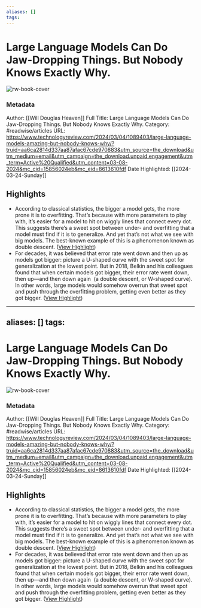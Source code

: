 ```yaml
---
aliases: []
tags:
---
```

# Large Language Models Can Do Jaw-Dropping Things. But Nobody Knows Exactly Why.

![rw-book-cover](https://wp.technologyreview.com/wp-content/uploads/2024/02/240215_llm.jpg?resize=1200,600)
### Metadata
Author: [[Will Douglas Heaven]]
Full Title: Large Language Models Can Do Jaw-Dropping Things. But Nobody Knows Exactly Why.
Category: #readwise/articles
URL: https://www.technologyreview.com/2024/03/04/1089403/large-language-models-amazing-but-nobody-knows-why/?truid=aa6ca2814d337aa87afac67cde970883&utm_source=the_download&utm_medium=email&utm_campaign=the_download.unpaid.engagement&utm_term=Active%20Qualified&utm_content=03-08-2024&mc_cid=15856024eb&mc_eid=8613610fdf
Date Highlighted: [[2024-03-24-Sunday]]

## Highlights
- According to classical statistics, the bigger a model gets, the more prone it is to overfitting. That’s because with more parameters to play with, it’s easier for a model to hit on wiggly lines that connect every dot. This suggests there’s a sweet spot between under- and overfitting that a model must find if it is to generalize. And yet that’s not what we see with big models. The best-known example of this is a phenomenon known as double descent. ([View Highlight](https://read.readwise.io/read/01hsrpdbnrywhqj3nd8akeh1hw))
- For decades, it was believed that error rate went down and then up as models got bigger: picture a U-shaped curve with the sweet spot for generalization at the lowest point. But in 2018, Belkin and his colleagues found that when certain models got bigger, their error rate went down, then up—and then down again  (a double descent, or W-shaped curve). In other words, large models would somehow overrun that sweet spot and push through the overfitting problem, getting even better as they got bigger. ([View Highlight](https://read.readwise.io/read/01hsrpgwtbr30v57w4a32qb56c))
---
aliases: []
tags:
---
# Large Language Models Can Do Jaw-Dropping Things. But Nobody Knows Exactly Why.

![rw-book-cover](https://wp.technologyreview.com/wp-content/uploads/2024/02/240215_llm.jpg?resize=1200,600)
### Metadata
Author: [[Will Douglas Heaven]]
Full Title: Large Language Models Can Do Jaw-Dropping Things. But Nobody Knows Exactly Why.
Category: #readwise/articles
URL: https://www.technologyreview.com/2024/03/04/1089403/large-language-models-amazing-but-nobody-knows-why/?truid=aa6ca2814d337aa87afac67cde970883&utm_source=the_download&utm_medium=email&utm_campaign=the_download.unpaid.engagement&utm_term=Active%20Qualified&utm_content=03-08-2024&mc_cid=15856024eb&mc_eid=8613610fdf
Date Highlighted: [[2024-03-24-Sunday]]

## Highlights
- According to classical statistics, the bigger a model gets, the more prone it is to overfitting. That’s because with more parameters to play with, it’s easier for a model to hit on wiggly lines that connect every dot. This suggests there’s a sweet spot between under- and overfitting that a model must find if it is to generalize. And yet that’s not what we see with big models. The best-known example of this is a phenomenon known as double descent. ([View Highlight](https://read.readwise.io/read/01hsrpdbnrywhqj3nd8akeh1hw))
- For decades, it was believed that error rate went down and then up as models got bigger: picture a U-shaped curve with the sweet spot for generalization at the lowest point. But in 2018, Belkin and his colleagues found that when certain models got bigger, their error rate went down, then up—and then down again  (a double descent, or W-shaped curve). In other words, large models would somehow overrun that sweet spot and push through the overfitting problem, getting even better as they got bigger. ([View Highlight](https://read.readwise.io/read/01hsrpgwtbr30v57w4a32qb56c))

